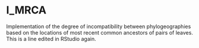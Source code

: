 # I_MRCA
Implementation of the degree of incompatibility between phylogeographies based on the locations of most recent common ancestors of pairs of leaves.
This is a line edited in RStudio again.